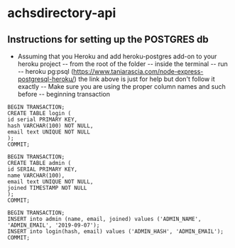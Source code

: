 # achsdirectory-api

## Instructions for setting up the POSTGRES db

- Assuming that you Heroku and add heroku-postgres add-on to your heroku project
  -- from the root of the folder
  -- inside the terminal
  -- run
  -- heroku pg:psql
  (https://www.taniarascia.com/node-express-postgresql-heroku/)
  the link above is just for help but don't follow it exactly
  -- Make sure you are using the proper column names and such before
  -- beginning transaction

<!-- the block below can be run as-is or directly copy-pasted in the terminal -->

    BEGIN TRANSACTION;
    CREATE TABLE login (
    id serial PRIMARY KEY,
    hash VARCHAR(100) NOT NULL,
    email text UNIQUE NOT NULL
    );
    COMMIT;

<!-- the block below can be run as-is or directly copy-pasted in the terminal -->

    BEGIN TRANSACTION;
    CREATE TABLE admin (
    id SERIAL PRIMARY KEY,
    name VARCHAR(100),
    email text UNIQUE NOT NULL,
    joined TIMESTAMP NOT NULL
    );
    COMMIT;

<!--
Be sure to replace ADMIN_NAME, ADMIN_EMAIL, with their values instead.
Be sure to replace ADMIN_HASH with a hash generated using a site like https://bcrypt-generator.com/ .
You can use your desired password on that site to generate a hash and store the hash in the database
instead of storing the password.
Use proper date for joined value as well.
-->

<!-- The block below SHOULD NOT be directly run or copy-pasted. First read the note above and replace
appropriate values in the commands below. Then run the commands below in the terminal. -->

    BEGIN TRANSACTION;
    INSERT into admin (name, email, joined) values ('ADMIN_NAME', 'ADMIN_EMAIL', '2019-09-07');
    INSERT into login(hash, email) values ('ADMIN_HASH', 'ADMIN_EMAIL');
    COMMIT;
